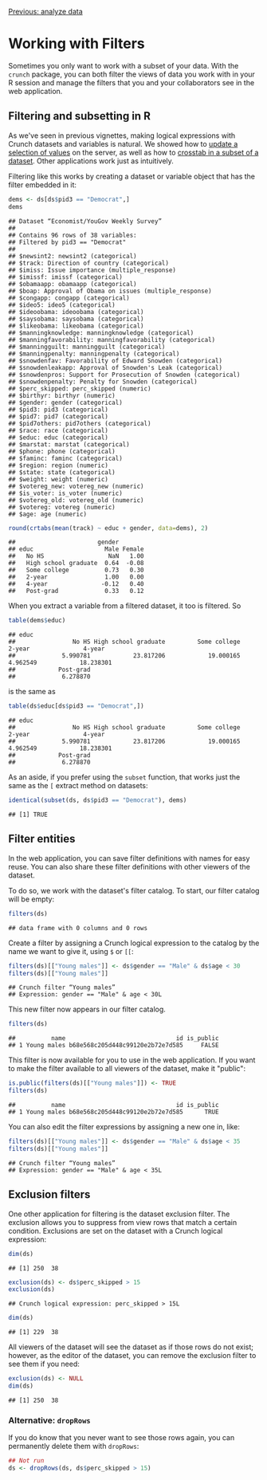 <!--
%\VignetteEngine{knitr::knitr}
%\VignetteIndexEntry{Working with filters}
-->

[Previous: analyze data](analyze.md)


# Working with Filters

Sometimes you only want to work with a subset of your data. With the `crunch` package, you can both filter the views of data you work with in your R session and manage the filters that you and your collaborators see in the web application.

## Filtering and subsetting in R

As we've seen in previous vignettes, making logical expressions with Crunch datasets and variables is natural. We showed how to [update a selection of values](derive.md) on the server, as well as how to [crosstab in a subset of a dataset](analyze.md). Other applications work just as intuitively.

<!-- Add links with anchors to "Updating values" and to "Subsetting data" -->

Filtering like this works by creating a dataset or variable object that has the filter embedded in it:


```r
dems <- ds[ds$pid3 == "Democrat",]
dems
```

```
## Dataset “Economist/YouGov Weekly Survey”
## 
## Contains 96 rows of 38 variables:
## Filtered by pid3 == "Democrat"
## 
## $newsint2: newsint2 (categorical)
## $track: Direction of country (categorical)
## $imiss: Issue importance (multiple_response)
## $imissf: imissf (categorical)
## $obamaapp: obamaapp (categorical)
## $boap: Approval of Obama on issues (multiple_response)
## $congapp: congapp (categorical)
## $ideo5: ideo5 (categorical)
## $ideoobama: ideoobama (categorical)
## $saysobama: saysobama (categorical)
## $likeobama: likeobama (categorical)
## $manningknowledge: manningknowledge (categorical)
## $manningfavorability: manningfavorability (categorical)
## $manningguilt: manningguilt (categorical)
## $manningpenalty: manningpenalty (categorical)
## $snowdenfav: Favorability of Edward Snowden (categorical)
## $snowdenleakapp: Approval of Snowden's Leak (categorical)
## $snowdenpros: Support for Prosecution of Snowden (categorical)
## $snowdenpenalty: Penalty for Snowden (categorical)
## $perc_skipped: perc_skipped (numeric)
## $birthyr: birthyr (numeric)
## $gender: gender (categorical)
## $pid3: pid3 (categorical)
## $pid7: pid7 (categorical)
## $pid7others: pid7others (categorical)
## $race: race (categorical)
## $educ: educ (categorical)
## $marstat: marstat (categorical)
## $phone: phone (categorical)
## $faminc: faminc (categorical)
## $region: region (numeric)
## $state: state (categorical)
## $weight: weight (numeric)
## $votereg_new: votereg_new (numeric)
## $is_voter: is_voter (numeric)
## $votereg_old: votereg_old (numeric)
## $votereg: votereg (numeric)
## $age: age (numeric)
```


```r
round(crtabs(mean(track) ~ educ + gender, data=dems), 2)
```

```
##                       gender
## educ                    Male Female
##   No HS                  NaN   1.00
##   High school graduate  0.64  -0.08
##   Some college          0.73   0.30
##   2-year                1.00   0.00
##   4-year               -0.12   0.40
##   Post-grad             0.33   0.12
```

When you extract a variable from a filtered dataset, it too is filtered. So


```r
table(dems$educ)
```

```
## educ
##                No HS High school graduate         Some college               2-year               4-year 
##             5.990781            23.817206            19.000165             4.962549            18.238301 
##            Post-grad 
##             6.278870
```

is the same as


```r
table(ds$educ[ds$pid3 == "Democrat",])
```

```
## educ
##                No HS High school graduate         Some college               2-year               4-year 
##             5.990781            23.817206            19.000165             4.962549            18.238301 
##            Post-grad 
##             6.278870
```

As an aside, if you prefer using the `subset` function, that works just the same as the `[` extract method on datasets:


```r
identical(subset(ds, ds$pid3 == "Democrat"), dems)
```

```
## [1] TRUE
```

## Filter entities

In the web application, you can save filter definitions with names for easy reuse. You can also share these filter definitions with other viewers of the dataset.

To do so, we work with the dataset's filter catalog. To start, our filter catalog will be empty:


```r
filters(ds)
```

```
## data frame with 0 columns and 0 rows
```

Create a filter by assigning a Crunch logical expression to the catalog by the name we want to give it, using `$` or `[[`:


```r
filters(ds)[["Young males"]] <- ds$gender == "Male" & ds$age < 30
filters(ds)[["Young males"]]
```

```
## Crunch filter “Young males”
## Expression: gender == "Male" & age < 30L
```

This new filter now appears in our filter catalog.


```r
filters(ds)
```

```
##          name                               id is_public
## 1 Young males b68e568c205d448c99120e2b72e7d585     FALSE
```

This filter is now available for you to use in the web application. If you want to make the filter available to all viewers of the dataset, make it "public":


```r
is.public(filters(ds)[["Young males"]]) <- TRUE
filters(ds)
```

```
##          name                               id is_public
## 1 Young males b68e568c205d448c99120e2b72e7d585      TRUE
```

You can also edit the filter expressions by assigning a new one in, like:


```r
filters(ds)[["Young males"]] <- ds$gender == "Male" & ds$age < 35
filters(ds)[["Young males"]]
```

```
## Crunch filter “Young males”
## Expression: gender == "Male" & age < 35L
```

## Exclusion filters

One other application for filtering is the dataset exclusion filter. The exclusion allows you to suppress from view rows that match a certain condition. Exclusions are set on the dataset with a Crunch logical expression:


```r
dim(ds)
```

```
## [1] 250  38
```


```r
exclusion(ds) <- ds$perc_skipped > 15
exclusion(ds)
```

```
## Crunch logical expression: perc_skipped > 15L
```


```r
dim(ds)
```

```
## [1] 229  38
```

All viewers of the dataset will see the dataset as if those rows do not exist; however, as the editor of the dataset, you can remove the exclusion filter to see them if you need:


```r
exclusion(ds) <- NULL
dim(ds)
```

```
## [1] 250  38
```

### Alternative: `dropRows`

If you do know that you never want to see those rows again, you can permanently delete them with `dropRows`:


```r
## Not run
ds <- dropRows(ds, ds$perc_skipped > 15)
```
